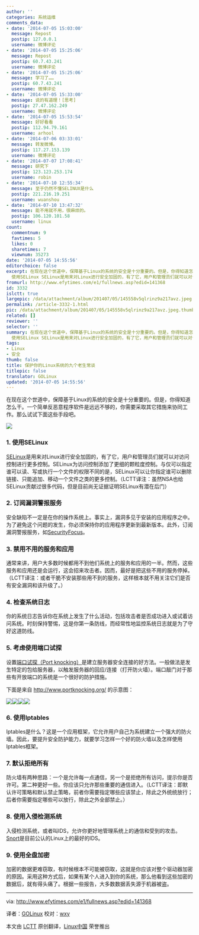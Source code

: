 ```yaml
---
author: ''
categories: 系统运维
comments_data:
- date: '2014-07-05 15:03:00'
  message: Repost
  postip: 127.0.0.1
  username: 微博评论
- date: '2014-07-05 15:25:06'
  message: Repost
  postip: 60.7.43.241
  username: 微博评论
- date: '2014-07-05 15:25:06'
  message: 学习了……
  postip: 60.7.43.241
  username: 微博评论
- date: '2014-07-05 15:33:00'
  message: 说的有道理！[思考]
  postip: 27.47.162.249
  username: 微博评论
- date: '2014-07-05 15:53:54'
  message: 好好看看
  postip: 112.94.79.161
  username: arhool
- date: '2014-07-06 03:33:01'
  message: 转发微博。
  postip: 117.27.153.139
  username: 微博评论
- date: '2014-07-07 17:08:41'
  message: 研究下
  postip: 123.123.253.174
  username: robin
- date: '2014-07-10 12:55:34'
  message: 至于仍然不懂SELINUX是什么
  postip: 221.216.19.251
  username: wuanshou
- date: '2014-07-10 13:47:32'
  message: 能不用就不用，很麻烦的。
  postip: 106.120.101.58
  username: linux
count:
  commentnum: 9
  favtimes: 5
  likes: 0
  sharetimes: 7
  viewnum: 35273
date: '2014-07-05 14:55:56'
editorchoice: false
excerpt: 在现在这个世道中，保障基于Linux的系统的安全是十分重要的。但是，你得知道怎么干。一个简单反恶意程序软件是远远不够的，你需要采取其它措施来协同工作。那么试试下面这些手段吧。  1.
  使用SELinux SELinux是用来对Linux进行安全加固的，有了它，用户和管理员们就可以对访问控制进行更多控制。SELinux为访问控制添加了更细的颗粒度控制。与仅可以指定谁可以读、写或执行一个文件的权限不同的是，SELinux可以让你指定谁可以删除链接、只能追加、移动一个文件之类的更多控制。（LCTT译注：虽然NSA也给SELinux贡献过很多代码，但是目前尚无
fromurl: http://www.efytimes.com/e1/fullnews.asp?edid=141368
id: 3332
islctt: true
largepic: /data/attachment/album/201407/05/145558v5qlrinz9a217avz.jpeg
permalink: /article-3332-1.html
pic: /data/attachment/album/201407/05/145558v5qlrinz9a217avz.jpeg.thumb.jpg
related: []
reviewer: ''
selector: ''
summary: 在现在这个世道中，保障基于Linux的系统的安全是十分重要的。但是，你得知道怎么干。一个简单反恶意程序软件是远远不够的，你需要采取其它措施来协同工作。那么试试下面这些手段吧。  1.
  使用SELinux SELinux是用来对Linux进行安全加固的，有了它，用户和管理员们就可以对访问控制进行更多控制。SELinux为访问控制添加了更细的颗粒度控制。与仅可以指定谁可以读、写或执行一个文件的权限不同的是，SELinux可以让你指定谁可以删除链接、只能追加、移动一个文件之类的更多控制。（LCTT译注：虽然NSA也给SELinux贡献过很多代码，但是目前尚无
tags:
- Linux
- 安全
thumb: false
title: 保护你的Linux系统的九个老生常谈
titlepic: false
translator: GOLinux
updated: '2014-07-05 14:55:56'
---
```


在现在这个世道中，保障基于Linux的系统的安全是十分重要的。但是，你得知道怎么干。一个简单反恶意程序软件是远远不够的，你需要采取其它措施来协同工作。那么试试下面这些手段吧。


![](/data/attachment/album/201407/05/145558v5qlrinz9a217avz.jpeg)


### 1. 使用SELinux


[SELinux](http://selinuxproject.org/page/Main_Page)是用来对Linux进行安全加固的，有了它，用户和管理员们就可以对访问控制进行更多控制。SELinux为访问控制添加了更细的颗粒度控制。与仅可以指定谁可以读、写或执行一个文件的权限不同的是，SELinux可以让你指定谁可以删除链接、只能追加、移动一个文件之类的更多控制。（LCTT译注：虽然NSA也给SELinux贡献过很多代码，但是目前尚无证据证明SELinux有潜在后门）


### 2. 订阅漏洞警报服务


安全缺陷不一定是在你的操作系统上。事实上，漏洞多见于安装的应用程序之中。为了避免这个问题的发生，你必须保持你的应用程序更新到最新版本。此外，订阅漏洞警报服务，如[SecurityFocus](http://www.securityfocus.com/rss/vulnerabilities.xml)。


### 3. 禁用不用的服务和应用


通常来讲，用户大多数时候都用不到他们系统上的服务和应用的一半。然而，这些服务和应用还是会运行，这会招来攻击者。因而，最好是把这些不用的服务停掉。（LCTT译注：或者干脆不安装那些用不到的服务，这样根本就不用关注它们是否有安全漏洞和该升级了。）


### 4. 检查系统日志


你的系统日志告诉你在系统上发生了什么活动，包括攻击者是否成功进入或试着访问系统。时刻保持警惕，这是你第一条防线，而经常性地监控系统日志就是为了守好这道防线。


### 5. 考虑使用端口试探


设置[端口试探（Port knocking）](http://en.wikipedia.org/wiki/Port_knocking)是建立服务器安全连接的好方法。一般做法是发生特定的包给服务器，以触发服务器的回应/连接（打开防火墙）。端口敲门对于那些有开放端口的系统是一个很好的防护措施。


下面是来自 <http://www.portknocking.org/> 的示意图：


![](/data/attachment/album/201407/05/145602lzssccczj3cdc3gd.png)![](/data/attachment/album/201407/05/145603n50k1d0z5nuxmlql.png)![](/data/attachment/album/201407/05/145604jprpaxdazzpsgmd3.png)![](/data/attachment/album/201407/05/145605doztzayht6xxo60a.png)


### 6. 使用Iptables


Iptables是什么？这是一个应用框架，它允许用户自己为系统建立一个强大的防火墙。因此，要提升安全防护能力，就要学习怎样一个好的防火墙以及怎样使用Iptables框架。


### 7. 默认拒绝所有


防火墙有两种思路：一个是允许每一点通信，另一个是拒绝所有访问，提示你是否许可。第二种更好一些。你应该只允许那些重要的通信进入。（LCTT译注：即默认许可策略和默认禁止策略，前者你需要指定哪些应该禁止，除此之外统统放行；后者你需要指定哪些可以放行，除此之外全部禁止。）


### 8. 使用入侵检测系统


入侵检测系统，或者叫IDS，允许你更好地管理系统上的通信和受到的攻击。[Snort](http://www.snort.org/)是目前公认的Linux上的最好的IDS。


### 9. 使用全盘加密


加密的数据更难窃取，有时候根本不可能被窃取，这就是你应该对整个驱动器加密的原因。采用这种方式后，如果有某个人进入到你的系统，那么他看到这些加密的数据后，就有得头痛了。根据一些报告，大多数数据丢失源于机器被盗。




---


via: <http://www.efytimes.com/e1/fullnews.asp?edid=141368>


译者：[GOLinux](https://github.com/GOLinux) 校对：[wxy](https://github.com/wxy)


本文由 [LCTT](https://github.com/LCTT/TranslateProject) 原创翻译，[Linux中国](http://linux.cn/) 荣誉推出